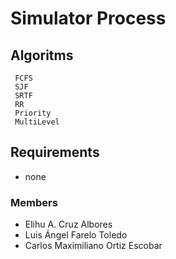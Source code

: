 # Simulator Process

## Algoritms

```
 FCFS
 SJF
 SRTF
 RR
 Priority
 MultiLevel
```

## Requirements

* none

### Members

* Elihu A. Cruz Albores
* Luis Ángel Farelo Toledo
* Carlos Maximiliano Ortiz Escobar

